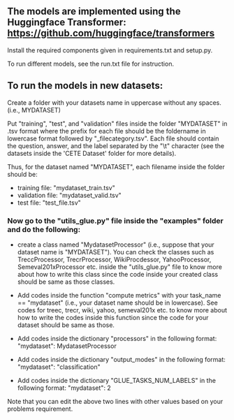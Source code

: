 ## The models are implemented using the Huggingface Transformer: https://github.com/huggingface/transformers

Install the required components given in requirements.txt and setup.py. 

To run different models, see the run.txt file for instruction.

## To run the models in new datasets: 

Create a folder with your datasets name in uppercase without any spaces. (i.e., MYDATASET)

Put "training", "test", and "validation" files inside the folder "MYDATASET" in .tsv format where the prefix for each file should be the foldername in lowercase format followed by "\_filecategory.tsv". Each file should contain the question, answer, and the label separated by the "\\t" character (see the datasets inside the 'CETE Dataset' folder for more details). 

Thus, for the dataset named "MYDATASET", each filename inside the folder should be:

- training file: "mydataset_train.tsv" 
- validation file: "mydataset_valid.tsv"
- test file: "test_file.tsv"

### Now go to the "utils_glue.py" file inside the "examples" folder and do the following:

- create a class named "MydatasetProcessor" (i.e., suppose that your dataset name is "MYDATASET"). You can check the classes such as TreccProcessor, TrecrProcessor, WikiProcdessor, YahooProcessor, Semeval201xProcessor etc. inside the "utils_glue.py" file to know more about how to write this class since the code inside your created class should be same as those classes. 

- Add codes inside the function "compute metrics" with your task_name == "mydataset" (i.e., your dataset name should be in lowercase).  See codes for treec, trecr, wiki, yahoo, semeval201x etc. to know more about how to write the codes inside this function since the code for your dataset should be same as those. 

- Add codes inside the dictionary "processors" in the following format: "mydataset": MydatasetProcessor

- Add codes inside the dictionary "output_modes" in the following format: "mydataset": "classification"

- Add codes inside the dictionary "GLUE_TASKS_NUM_LABELS" in the following format: "mydataset": 2

Note that you can edit the above two lines with other values based on your problems requirement. 
